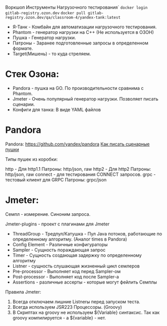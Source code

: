 Воркшоп Инструменты Нагрузочного тестирования`
```docker login gitlab-registry.ozon.dev```
```docker pull gitlab-registry.ozon.dev/qa/classroom-4/yandex-tank:latest```

* Я-Танк - Комбайн для автоматизации нагрузочного тестирования.
* Phantom - генератор нагрузки на С++ (Не используется в ОЗОН)
* Пушка - Генератор нагрузки.
* Патроны - Заранее подготовленные запросы в определенном формате.
* Target(Мишень) - то куда стреляем.

# Стек Озона:

* Pandora - пушка на GO. По производительности сравнима с Phantom.
* Jmeter - Очень популярный генератор нагрузки. Позволяет писать сценарии.
* Конфиги для танка: В виде YAML файлов



# Pandora

Pandora: https://github.com/yandex/pandora
[Как писать сценарные пушки](https://youtu.be/lkusMkIniq0)

Типы пушек из коробки:

http - Для http1.1 Патроны: http/json, raw
http2 - Для http2 Патроны: http/json, raw
connect - для тестирования CONNECT запросов.
grpc - тестовый клиент для GRPC Патроны: grpc/json

# Jmeter:

Семпл - измерение. Синоним запроса.

Jmeter-plugins - проект с плагинами для Jmeter

* ThreadGroup - Тредпул/Катушка - Пул Java потоков, работающие по определенному алгоритму. (Аналог times в Pandora)
* Config Element - Различные конфигураторы
* Sampler - Сущность пораждающая запрос
* Timer - Сущность создающая задержку по определенному алгоритму
* Listner - сущность слушающая жизненный цикл семлеров
* Pre-processor - Выполняет код перед Sampler-ом
* Post-processor - Выполняет код после Sampler-а
* Assertions - различные ассерты - которые могут фейлить Семплы

Правила Jmeter:

1) Всегда отключаем лишние Listnerы перед запуском теста.
2) Всегда используем JSR223 Процессоры. (Groovy)
3) В Скриптах на groovy не используем ${Variable} синтаксис. Так как groovy компилируется - а ${variable} - нет.
